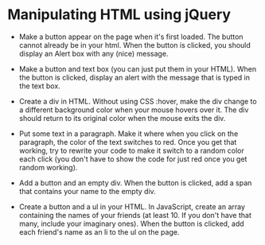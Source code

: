 # Manipulating HTML using jQuery


* Make a button appear on the page when it's first loaded. The button cannot already be in your html. When the button is clicked, you should display an Alert box with any (nice) message.

* Make a button and text box (you can just put them in your HTML). When the button is clicked, display an alert with the message that is typed in the text box.

* Create a div in HTML. Without using CSS :hover, make the div change to a different background color when your mouse hovers over it. The div should return to its original color when the mouse exits the div.

* Put some text in a paragraph. Make it where when you click on the paragraph, the color of the text switches to red. Once you get that working, try to rewrite your code to make it switch to a random color each click (you don't have to show the code for just red once you get random working).

* Add a button and an empty div. When the button is clicked, add a span that contains your name to the empty div.

* Create a button and a ul in your HTML. In JavaScript, create an array containing the names of your friends (at least 10. If you don't have that many, include your imaginary ones). When the button is clicked, add each friend's name as an li to the ul on the page.